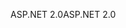 <span data-ttu-id="b5870-101">ASP.NET 2.0</span><span class="sxs-lookup"><span data-stu-id="b5870-101">ASP.NET 2.0</span></span>